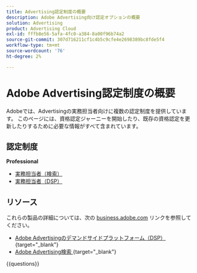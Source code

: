 ```yaml
---
title: Advertising認定制度の概要
description: Adobe Advertising向け認定オプションの概要
solution: Advertising
product: Advertising Cloud
exl-id: fffb8e56-5afa-4fc0-a384-8a00f96b74a2
source-git-commit: 307d716211cf1c4b5c9cfe4e2698389bc8fde5f4
workflow-type: tm+mt
source-wordcount: '76'
ht-degree: 2%

---
```


# Adobe Advertising認定制度の概要

Adobeでは、Advertisingの実務担当者向けに複数の認定制度を提供しています。  このページには、資格認定ジャーニーを開始したり、既存の資格認定を更新したりするために必要な情報がすべて含まれています。

## 認定制度

**Professional**

* [ 実務担当者（検索） ](https://certification.adobe.com/certification/advertising-search-business-practitioner-professional) <!--AD0-E501-->
* [ 実務担当者（DSP） ](https://certification.adobe.com/certification/advertising-dsp-business-practitioner-professional) <!--AD0-E502-->

## リソース

これらの製品の詳細については、次の [business.adobe.com](https://business.adobe.com/) リンクを参照してください。

* [Adobe Advertisingのデマンドサイドプラットフォーム（DSP） ](https://business.adobe.com/products/advertising/demand-side-platform.html){target="_blank"}
* [Adobe Advertising検索 ](https://business.adobe.com/products/advertising/search-marketing-management.html){target="_blank"}

{{questions}}

